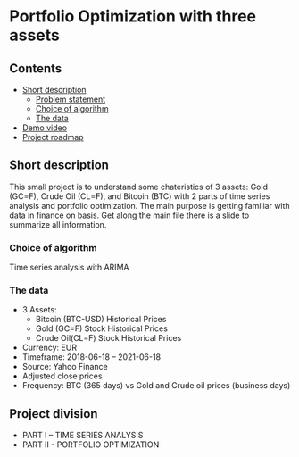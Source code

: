 # Portfolio Optimization with three assets

## Contents

  - [Short description](#short-description)
    - [Problem statement](#problem-statement)
    - [Choice of algorithm](#choice-of-algorithm)
    - [The data](#the-data)
  - [Demo video](#demo-video)
  - [Project roadmap](#project-roadmap)

## Short description
This small project is to understand some chateristics of 3 assets: Gold (GC=F), Crude Oil (CL=F), and Bitcoin (BTC) with 2 parts of time series analysis and portfolio optimization.
The main purpose is getting familiar with data in finance on basis.
Get along the main file there is a slide to summarize all information.

### Choice of algorithm
Time series analysis with ARIMA

### The data
- 3 Assets: 
  - Bitcoin (BTC-USD) Historical Prices
  - Gold (GC=F) Stock Historical Prices
  - Crude Oil(CL=F) Stock Historical Prices
- Currency: EUR
- Timeframe: 2018-06-18 – 2021-06-18
- Source: Yahoo Finance
- Adjusted close prices
- Frequency: BTC (365 days) vs Gold and Crude oil prices (business days)

## Project division
- PART I – TIME SERIES ANALYSIS
- PART II - PORTFOLIO OPTIMIZATION
